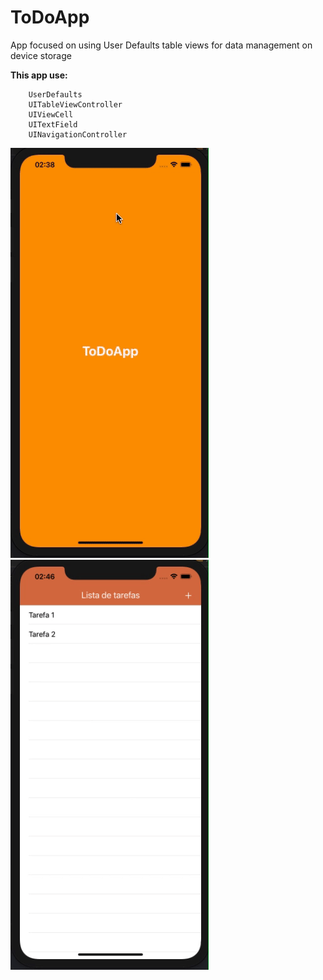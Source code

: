 #  ToDoApp

App focused on using User Defaults table views for data management on device storage
 
**This app use:**

        UserDefaults
        UITableViewController
        UIViewCell
        UITextField
        UINavigationController
        
![](todo-app-1.gif)       ![](todo-app-2.gif)
